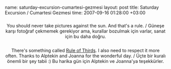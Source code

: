 name: saturday-excursion-cumartesi-gezmesi
layout: post
title: Saturday Excursion / Cumartesi Gezmesi
time: 2007-09-16 01:28:00 +03:00

<center><a onblur="try {parent.deselectBloggerImageGracefully();} catch(e) {}" href="http://2.bp.blogspot.com/_AZvuJ9kmERM/RuxdPRti7UI/AAAAAAAAAJM/xt649Jj6Rio/s1600-h/DSCN0637_1.JPG"><img style="display:block; margin:0px auto 10px; text-align:center;cursor:pointer; cursor:hand;" src="http://2.bp.blogspot.com/_AZvuJ9kmERM/RuxdPRti7UI/AAAAAAAAAJM/xt649Jj6Rio/s400/DSCN0637_1.JPG" border="0" alt=""id="BLOGGER_PHOTO_ID_5110562194192526658" /></a>You should never take pictures against the sun. And that's a rule. / Güneşe karşı fotoğraf çekmemek gerekiyor ama, kurallar bozulmak için varlar, sanat için bu daha doğru.<br /><br /><a onblur="try {parent.deselectBloggerImageGracefully();} catch(e) {}" href="http://2.bp.blogspot.com/_AZvuJ9kmERM/RuxdQRti7VI/AAAAAAAAAJU/38eXgGzL6ik/s1600-h/DSCN0639.JPG"><img style="display:block; margin:0px auto 10px; text-align:center;cursor:pointer; cursor:hand;" src="http://2.bp.blogspot.com/_AZvuJ9kmERM/RuxdQRti7VI/AAAAAAAAAJU/38eXgGzL6ik/s400/DSCN0639.JPG" border="0" alt=""id="BLOGGER_PHOTO_ID_5110562211372395858" /></a>There's something called <a href="http://en.wikipedia.org/wiki/Rule_of_thirds">Rule of Thirds</a>. I also need to respect it more often. Thanks to Alptekin and Joanna for the wonderful day. / Üçte bir kuralı önemli bir şey tabii :) Bu harika gün için Alptekin ve Joanna'ya teşekkürler.<br /></center>
